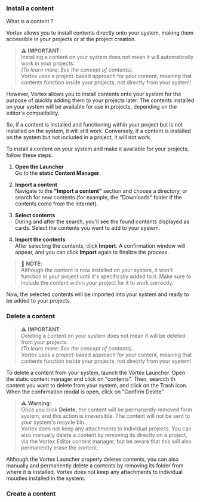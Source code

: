 ### Install a content

What is a content ? 

Vortex allows you to install contents directly onto your system, making them accessible in your projects or at the project creation.

> ⚠️ **IMPORTANT**:  
> Installing a content on your system does not mean it will automatically work in your projects.  
> *(To learn more: See the concept of contents).*  
> Vortex uses a project-based approach for your content, meaning that contents function inside your projects, not directly from your system!

However, Vortex allows you to install contents onto your system for the purpose of quickly adding them to your projects later. The contents installed on your system will be available for use in projects, depending on the editor's compatibility.

So, if a content is installed and functioning within your project but is not installed on the system, it will still work. Conversely, if a content is installed on the system but not included in a project, it will not work.

To install a content on your system and make it available for your projects, follow these steps:

1. **Open the Launcher**  
   Go to the **static Content Manager**.

2. **Import a content**  
   Navigate to the **"Import a content"** section and choose a directory, or search for new contents (for example, the "Downloads" folder if the contents come from the internet).

3. **Select contents**  
   During and after the search, you'll see the found contents displayed as cards. Select the contents you want to add to your system.

4. **Import the contents**  
   After selecting the contents, click **Import**. A confirmation window will appear, and you can click **Import** again to finalize the process.

> 🔧 **NOTE**:  
> Although the content is now installed on your system, it won't function in your project until it's specifically added to it. Make sure to include the content within your project for it to work correctly.  

Now, the selected contents will be imported into your system and ready to be added to your projects.


### Delete a content
> ⚠️ **IMPORTANT**:  
> Deleting a content on your system does not mean it will be deleted from your projects.  
> *(To learn more: See the concept of contents).*  
> Vortex uses a project-based approach for your content, meaning that contents function inside your projects, not directly from your system!

To delete a content from your system, launch the Vortex Launcher. Open the static content manager and click on "contents". Then, searcch th content you want to delete from your system, and click on the Trash icon. When the confirmation modal is open, click on "Confirm Delete"


> ⚠️ **Warning**:  
> Once you click **Delete**, the content will be permanently removed form system, and this action is irreversible. The content will not be sent to your system's recycle bin.  
> Vortex does not keep any attachments to individual projects. You can also manually delete a content by removing its directly on a project, via the Vortex Editor content manager, but be aware that this will also permanently erase the content.


Although the Vortex Launcher properly deletes contents, you can also manually and permanently delete a contents by removing its folder from where it is installed. Vortex does not keep any attachments to individual moudles installed in the system.


### Create a content